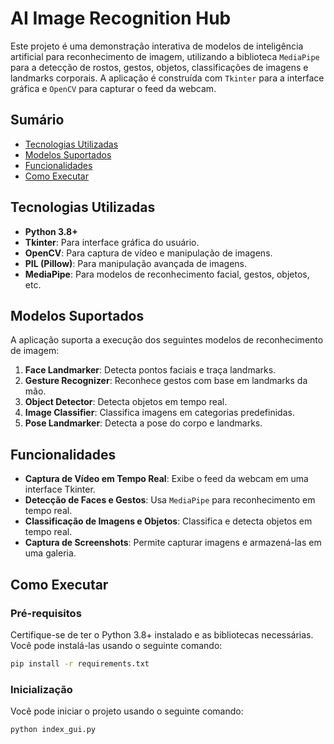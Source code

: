 # AI Image Recognition Hub

Este projeto é uma demonstração interativa de modelos de inteligência artificial para reconhecimento de imagem, utilizando a biblioteca `MediaPipe` para a detecção de rostos, gestos, objetos, classificações de imagens e landmarks corporais. A aplicação é construída com `Tkinter` para a interface gráfica e `OpenCV` para capturar o feed da webcam.

## Sumário
- [Tecnologias Utilizadas](#tecnologias-utilizadas)
- [Modelos Suportados](#modelos-suportados)
- [Funcionalidades](#funcionalidades)
- [Como Executar](#como-executar)

## Tecnologias Utilizadas
- **Python 3.8+**
- **Tkinter**: Para interface gráfica do usuário.
- **OpenCV**: Para captura de vídeo e manipulação de imagens.
- **PIL (Pillow)**: Para manipulação avançada de imagens.
- **MediaPipe**: Para modelos de reconhecimento facial, gestos, objetos, etc.

## Modelos Suportados
A aplicação suporta a execução dos seguintes modelos de reconhecimento de imagem:

1. **Face Landmarker**: Detecta pontos faciais e traça landmarks.
2. **Gesture Recognizer**: Reconhece gestos com base em landmarks da mão.
3. **Object Detector**: Detecta objetos em tempo real.
4. **Image Classifier**: Classifica imagens em categorias predefinidas.
5. **Pose Landmarker**: Detecta a pose do corpo e landmarks.

## Funcionalidades
- **Captura de Vídeo em Tempo Real**: Exibe o feed da webcam em uma interface Tkinter.
- **Detecção de Faces e Gestos**: Usa `MediaPipe` para reconhecimento em tempo real.
- **Classificação de Imagens e Objetos**: Classifica e detecta objetos em tempo real.
- **Captura de Screenshots**: Permite capturar imagens e armazená-las em uma galeria.

## Como Executar
### Pré-requisitos
Certifique-se de ter o Python 3.8+ instalado e as bibliotecas necessárias. Você pode instalá-las usando o seguinte comando:

```bash
pip install -r requirements.txt
```

### Inicialização
Você pode iniciar o projeto usando o seguinte comando:

```bash
python index_gui.py
```